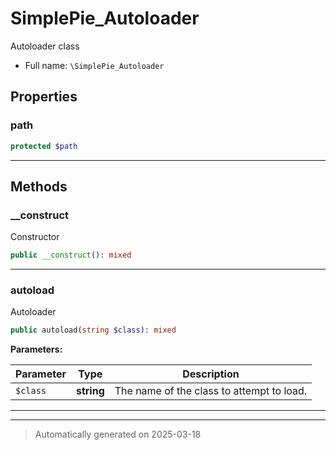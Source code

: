 
# SimplePie_Autoloader

Autoloader class



* Full name: `\SimplePie_Autoloader`



## Properties


### path



```php
protected $path
```






***

## Methods


### __construct

Constructor

```php
public __construct(): mixed
```












***

### autoload

Autoloader

```php
public autoload(string $class): mixed
```








**Parameters:**

| Parameter | Type | Description |
|-----------|------|-------------|
| `$class` | **string** | The name of the class to attempt to load. |





***


***
> Automatically generated on 2025-03-18
